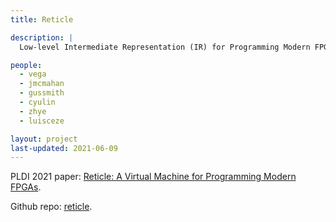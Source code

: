 ```yaml
---
title: Reticle

description: |
  Low-level Intermediate Representation (IR) for Programming Modern FPGAs

people:
  - vega
  - jmcmahan
  - gussmith
  - cyulin
  - zhye
  - luisceze

layout: project
last-updated: 2021-06-09
---
```


PLDI 2021 paper: [Reticle: A Virtual Machine for Programming Modern FPGAs](https://homes.cs.washington.edu/~vegaluis/pubs/pldi21_vega_reticle.pdf).

Github repo: [reticle](https://github.com/vegaluisjose/reticle).
